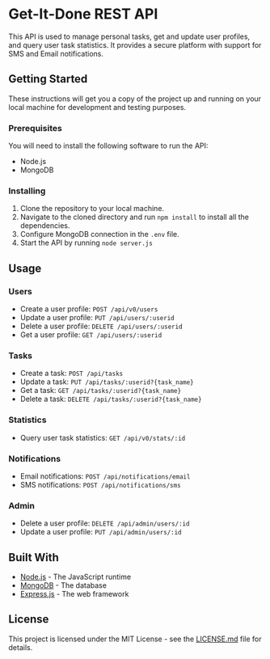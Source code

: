 
# Get-It-Done REST API

This API is used to manage personal tasks, get and update user profiles, and query user task statistics. It provides a secure platform with support for SMS and Email notifications.

## Getting Started

These instructions will get you a copy of the project up and running on your local machine for development and testing purposes.

### Prerequisites

You will need to install the following software to run the API:

- Node.js
- MongoDB

### Installing

1. Clone the repository to your local machine.
2. Navigate to the cloned directory and run `npm install` to install all the dependencies.
3. Configure MongoDB connection in the `.env` file.
4. Start the API by running `node server.js`

## Usage

### Users

- Create a user profile: `POST /api/v0/users`
- Update a user profile: `PUT /api/users/:userid`
- Delete a user profile: `DELETE /api/users/:userid`
- Get a user profile: `GET /api/users/:userid`

### Tasks

 - Create a task: `POST /api/tasks`
 - Update a task: `PUT /api/tasks/:userid?{task_name}`
 - Get a task: `GET /api/tasks/:userid?{task_name}`
 - Delete a task: `DELETE /api/tasks/:userid?{task_name}`

### Statistics

- Query user task statistics: `GET /api/v0/stats/:id`

### Notifications

- Email notifications: `POST /api/notifications/email`
- SMS notifications: `POST /api/notifications/sms`

### Admin

- Delete a user profile: `DELETE /api/admin/users/:id`
- Update a user profile: `PUT /api/admin/users/:id`

## Built With

- [Node.js](https://nodejs.org/) - The JavaScript runtime
- [MongoDB](https://www.mongodb.com/) - The database
- [Express.js](https://expressjs.com/) - The web framework

## License

This project is licensed under the MIT License - see the [LICENSE.md](LICENSE.md) file for details.
